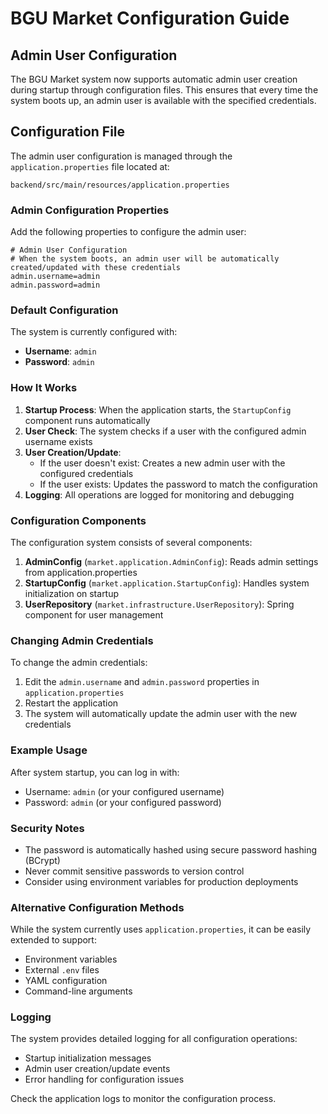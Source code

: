 # BGU Market Configuration Guide

## Admin User Configuration

The BGU Market system now supports automatic admin user creation during startup through configuration files. This ensures that every time the system boots up, an admin user is available with the specified credentials.

## Configuration File

The admin user configuration is managed through the `application.properties` file located at:
```
backend/src/main/resources/application.properties
```

### Admin Configuration Properties

Add the following properties to configure the admin user:

```properties
# Admin User Configuration
# When the system boots, an admin user will be automatically created/updated with these credentials
admin.username=admin
admin.password=admin
```

### Default Configuration

The system is currently configured with:
- **Username**: `admin`
- **Password**: `admin`

### How It Works

1. **Startup Process**: When the application starts, the `StartupConfig` component runs automatically
2. **User Check**: The system checks if a user with the configured admin username exists
3. **User Creation/Update**:
   - If the user doesn't exist: Creates a new admin user with the configured credentials
   - If the user exists: Updates the password to match the configuration
4. **Logging**: All operations are logged for monitoring and debugging

### Configuration Components

The configuration system consists of several components:

1. **AdminConfig** (`market.application.AdminConfig`): Reads admin settings from application.properties
2. **StartupConfig** (`market.application.StartupConfig`): Handles system initialization on startup
3. **UserRepository** (`market.infrastructure.UserRepository`): Spring component for user management

### Changing Admin Credentials

To change the admin credentials:

1. Edit the `admin.username` and `admin.password` properties in `application.properties`
2. Restart the application
3. The system will automatically update the admin user with the new credentials

### Example Usage

After system startup, you can log in with:
- Username: `admin` (or your configured username)
- Password: `admin` (or your configured password)

### Security Notes

- The password is automatically hashed using secure password hashing (BCrypt)
- Never commit sensitive passwords to version control
- Consider using environment variables for production deployments

### Alternative Configuration Methods

While the system currently uses `application.properties`, it can be easily extended to support:
- Environment variables
- External `.env` files
- YAML configuration
- Command-line arguments

### Logging

The system provides detailed logging for all configuration operations:
- Startup initialization messages
- Admin user creation/update events
- Error handling for configuration issues

Check the application logs to monitor the configuration process. 